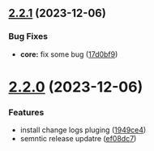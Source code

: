 ## [2.2.1](https://github.com/victor-zeusAgro/test-versions/compare/v2.2.0...v2.2.1) (2023-12-06)


### Bug Fixes

* **core:** fix some bug ([17d0bf9](https://github.com/victor-zeusAgro/test-versions/commit/17d0bf9d9e5a7dded05883862cdee4fc5c2e5fe3))

# [2.2.0](https://github.com/victor-zeusAgro/test-versions/compare/v2.1.0...v2.2.0) (2023-12-06)


### Features

* install change logs pluging ([1949ce4](https://github.com/victor-zeusAgro/test-versions/commit/1949ce4fa450a10ef9ae0b76eb7132314c0e46a5))
* semntic release updatre ([ef08dc7](https://github.com/victor-zeusAgro/test-versions/commit/ef08dc733221f84f33759a2bf0d4b7903babd5cf))
